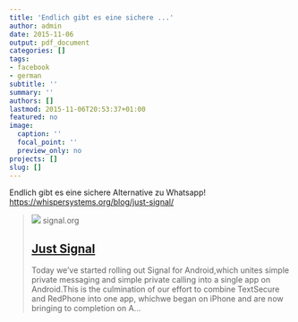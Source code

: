 ```yaml
---
title: 'Endlich gibt es eine sichere ...'
author: admin
date: 2015-11-06
output: pdf_document
categories: []
tags:
- facebook
- german
subtitle: ''
summary: ''
authors: []
lastmod: 2015-11-06T20:53:37+01:00
featured: no
image:
  caption: ''
  focal_point: ''
  preview_only: no
projects: []
slug: []
---
```

Endlich gibt es eine sichere Alternative zu Whatsapp! https://whispersystems.org/blog/just-signal/
> [![](https://signal.org/assets/og/og-image-ff2096df535eee499356de64b19fa8cebb9681ab1e78cca7330e7f8b8d5ec6d5.png)](https://whispersystems.org/blog/just-signal/)
> signal.org
> ## [Just Signal](https://whispersystems.org/blog/just-signal/)
>
> Today we’ve started rolling out Signal for Android,which unites simple private messaging and simple private calling into a single app on Android.This is the culmination of our effort to combine TextSecure and RedPhone into one app, whichwe began on iPhone and are now bringing to completion on A...

